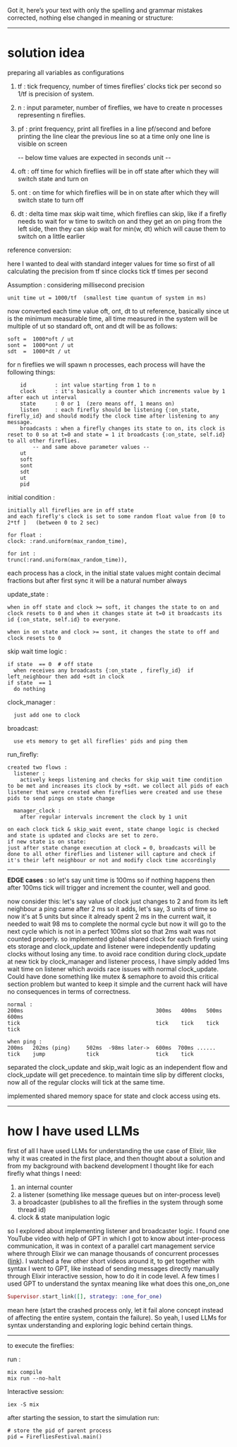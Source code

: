 Got it, here’s your text with only the spelling and grammar mistakes corrected, nothing else changed in meaning or structure:

---

# solution idea

preparing all variables as configurations

1. tf  : tick frequency, number of times fireflies’ clocks tick per second so 1/tf is precision of system.
2. n   : input parameter, number of fireflies, we have to create n processes representing n fireflies.
3. pf  : print frequency, print all fireflies in a line pf/second and before printing the line clear the previous line so at a time only one line is visible on screen

      -- below time values are expected in seconds unit --
      
4. oft : off time for which fireflies will be in off state after which they will switch state and turn on
5. ont : on time for which fireflies will be in on state after which they will switch state to turn off
6. dt  : delta time max skip wait time, which fireflies can skip, like if a firefly needs to wait for w time to switch on and they get an on ping from the left side, then they can skip wait for min(w, dt) which will cause them to switch on a little earlier

reference conversion:

here I wanted to deal with standard integer values for time
so first of all calculating the precision from tf since clocks tick tf times per second

Assumption : considering millisecond precision

```
unit time ut = 1000/tf  (smallest time quantum of system in ms)
```

now converted each time value oft, ont, dt to ut reference, basically since ut is the minimum measurable time, all time measured in the system will be multiple of ut
so standard oft, ont and dt will be as follows:

```
soft =  1000*oft / ut
sont =  1000*ont / ut
sdt  =  1000*dt / ut
```

for n fireflies we will spawn n processes, each process will have the following things:

```
    id         : int value starting from 1 to n
    clock      : it's basically a counter which increments value by 1 after each ut interval
    state      : 0 or 1  (zero means off, 1 means on)
    listen     : each firefly should be listening {:on_state, firefly_id} and should modify the clock time after listening to any message.
    broadcasts : when a firefly changes its state to on, its clock is reset to 0 so at t=0 and state = 1 it broadcasts {:on_state, self.id} to all other fireflies.
        -- and same above parameter values --
    ut
    soft
    sont
    sdt 
    ut
    pid
```

initial condition :

```
initially all fireflies are in off state 
and each firefly's clock is set to some random float value from [0 to 2*tf ]   (between 0 to 2 sec)

for float : 
clock: :rand.uniform(max_random_time),

for int :
trunc(:rand.uniform(max_random_time)),
```

each process has a clock, in the initial state values might contain decimal fractions but after first sync it will be a natural number always

update\_state :

```
when in off state and clock >= soft, it changes the state to on and clock resets to 0 and when it changes state at t=0 it broadcasts its id {:on_state, self.id} to everyone.

when in on state and clock >= sont, it changes the state to off and clock resets to 0
```

skip wait time logic :

```
if state  == 0  # off state
  when receives any broadcasts {:on_state , firefly_id}  if left_neighbour then add +sdt in clock 
if state  == 1
  do nothing
```

clock\_manager :

```
  just add one to clock
```

broadcast:

```
  use ets memory to get all fireflies' pids and ping them
```

run\_firefly:

```
created two flows :
  listener : 
    actively keeps listening and checks for skip wait time condition to be met and increases its clock by +sdt. we collect all pids of each listener that were created when fireflies were created and use these pids to send pings on state change

  manager_clock :
    after regular intervals increment the clock by 1 unit

on each clock tick & skip_wait event, state change logic is checked and state is updated and clocks are set to zero.
if new state is on state:
just after state change execution at clock = 0, broadcasts will be done to all other fireflies and listener will capture and check if it's their left neighbour or not and modify clock time accordingly
```

---

**EDGE cases** :
so let's say unit time is 100ms so if nothing happens then after 100ms tick will trigger and increment the counter, well and good.

now consider this:
let's say value of clock just changes to 2 and from its left neighbour a ping came after 2 ms so it adds, let's say, 3 units of time so now it's at 5 units but since it already spent 2 ms in the current wait, it needed to wait 98 ms to complete the normal cycle but now it will go to the next cycle which is not in a perfect 100ms slot so that 2ms wait was not counted properly.
so implemented global shared clock for each firefly using ets storage and clock\_update and listener were independently updating clocks without losing any time.
to avoid race condition during clock\_update at new tick by clock\_manager and listener process, I have simply added 1ms wait time on listener which avoids race issues with normal clock\_update. Could have done something like mutex & semaphore to avoid this critical section problem but wanted to keep it simple and the current hack will have no consequences in terms of correctness.

```
normal :
200ms                                          300ms   400ms   500ms   600ms
tick                                           tick    tick    tick    tick

when ping :
200ms   202ms (ping)     502ms  -98ms later->  600ms  700ms ......
tick    jump             tick                  tick    tick
```

separated the clock\_update and skip\_wait logic as an independent flow and clock\_update will get precedence.
to maintain time slip by different clocks, now all of the regular clocks will tick at the same time.

implemented shared memory space for state and clock access using ets.

---

# how I have used LLMs

first of all I have used LLMs for understanding the use case of Elixir, like why it was created in the first place, and then thought about a solution and from my background with backend development I thought like for each firefly what things I need:

1. an internal counter
2. a listener (something like message queues but on inter-process level)
3. a broadcaster (publishes to all the fireflies in the system through some thread id)
4. clock & state manipulation logic

so I explored about implementing listener and broadcaster logic. I found one YouTube video with help of GPT in which I got to know about inter-process communication, it was in context of a parallel cart management service where through Elixir we can manage thousands of concurrent processes ([link](https://www.youtube.com/watch?v=J2F9z_0XFj4)). I watched a few other short videos around it, to get together with syntax I went to GPT, like instead of sending messages directly manually through Elixir interactive session, how to do it in code level. A few times I used GPT to understand the syntax meaning like what does this one\_on\_one

```elixir
Supervisor.start_link([], strategy: :one_for_one)
```

mean here (start the crashed process only, let it fail alone concept instead of affecting the entire system, contain the failure).
So yeah, I used LLMs for syntax understanding and exploring logic behind certain things.

---

to execute the fireflies:

run :

```
mix compile 
mix run --no-halt
```

Interactive session:

```
iex -S mix
```

after starting the session, to start the simulation run:

```
# store the pid of parent process
pid = FirefliesFestival.main()
```
